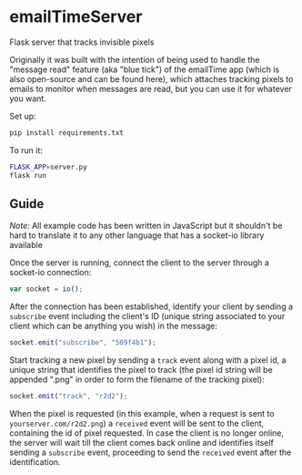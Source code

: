 # emailTimeServer
Flask server that tracks invisible pixels

Originally it was built with the intention of being used to handle the "message read" feature (aka "blue tick") of the emailTime app (which is also open-source and can be found here), which attaches tracking pixels to emails to monitor when messages are read, but you can use it for whatever you want.

Set up:
```bash
pip install requirements.txt
```

To run it:
```bash
FLASK_APP=server.py
flask run
```

## Guide
*Note:* All example code has been written in JavaScript but it shouldn't be hard to translate it to any other language that has a socket-io library available

Once the server is running, connect the client to the server through a socket-io connection:
```javascript
var socket = io();
```

After the connection has been established, identify your client by sending a `subscribe` event including the client's ID (unique string associated to your client which can be anything you wish) in the message:
```javascript
socket.emit("subscribe", "509f4b1");
```

Start tracking a new pixel by sending a `track` event along with a pixel id, a unique string that identifies the pixel to track (the pixel id string will be appended ".png" in order to form the filename of the tracking pixel):
```javascript
socket.emit("track", "r2d2");
```

When the pixel is requested (in this example, when a request is sent to `yourserver.com/r2d2.png`) a `received` event will be sent to the client, containing the id of pixel requested. In case the client is no longer online, the server will wait till the client comes back online and identifies itself sending a `subscribe` event, proceeding to send the `received` event after the identification.
